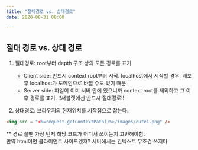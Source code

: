 ```yaml
---
title: "절대경로 vs. 상대경로"
date: 2020-08-31 08:00

---
```


## 절대 경로 vs. 상대 경로

1. 절대경로: root부터 depth 구조 상의 모든 경로를 표기
   - Client side: 반드시 context root부터 시작. localhost에서 시작할 경우, 배포 후 localhost가 도메인으로 바뀔 수도 있기 때문
   - Server side: 파일이 이미 서버 안에 있으니까 context root를 제외하고 그 이후 경로를 표기. !!서블렛에선 반드시 절대경로!!

2. 상대경로: 브라우저의 현재위치를 시작점으로 잡는다. 

```html
<img src = "<%=request.getContextPath()%>/images/cute1.png" /> 
```

** 경로 쓸땐 가장 먼저 해당 코드가 어디서 쓰이는지 고민해야함.  
만약 html이면 클라이언트 사이드겠져? 서버에서는 컨텍스트 무조건 쓰지마
